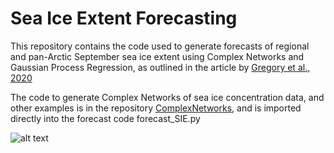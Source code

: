 # Sea Ice Extent Forecasting
This repository contains the code used to generate forecasts of regional and pan-Arctic September sea ice extent using Complex Networks and Gaussian Process Regression, as outlined in the article by [Gregory et al., 2020](https://discovery.ucl.ac.uk/id/eprint/10091542/1/Gregory_wafd190107.pdf)

The code to generate Complex Networks of sea ice concentration data, and other examples is in the repository [ComplexNetworks](https://github.com/William-gregory/ComplexNetworks/), and is imported directly into the forecast code forecast_SIE.py

![alt text](https://github.com/William-gregory/SeaIceExtentForecasting/blob/master/images/PA_forecasts.png)
